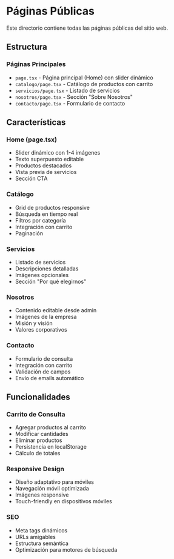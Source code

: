 # Páginas Públicas

Este directorio contiene todas las páginas públicas del sitio web.

## Estructura

### Páginas Principales
- `page.tsx` - Página principal (Home) con slider dinámico
- `catalogo/page.tsx` - Catálogo de productos con carrito
- `servicios/page.tsx` - Listado de servicios
- `nosotros/page.tsx` - Sección "Sobre Nosotros"
- `contacto/page.tsx` - Formulario de contacto

## Características

### Home (page.tsx)
- Slider dinámico con 1-4 imágenes
- Texto superpuesto editable
- Productos destacados
- Vista previa de servicios
- Sección CTA

### Catálogo
- Grid de productos responsive
- Búsqueda en tiempo real
- Filtros por categoría
- Integración con carrito
- Paginación

### Servicios
- Listado de servicios
- Descripciones detalladas
- Imágenes opcionales
- Sección "Por qué elegirnos"

### Nosotros
- Contenido editable desde admin
- Imágenes de la empresa
- Misión y visión
- Valores corporativos

### Contacto
- Formulario de consulta
- Integración con carrito
- Validación de campos
- Envío de emails automático

## Funcionalidades

### Carrito de Consulta
- Agregar productos al carrito
- Modificar cantidades
- Eliminar productos
- Persistencia en localStorage
- Cálculo de totales

### Responsive Design
- Diseño adaptativo para móviles
- Navegación móvil optimizada
- Imágenes responsive
- Touch-friendly en dispositivos móviles

### SEO
- Meta tags dinámicos
- URLs amigables
- Estructura semántica
- Optimización para motores de búsqueda
